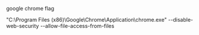 google chrome flag

"C:\Program Files (x86)\Google\Chrome\Application\chrome.exe" --disable-web-security --allow-file-access-from-files